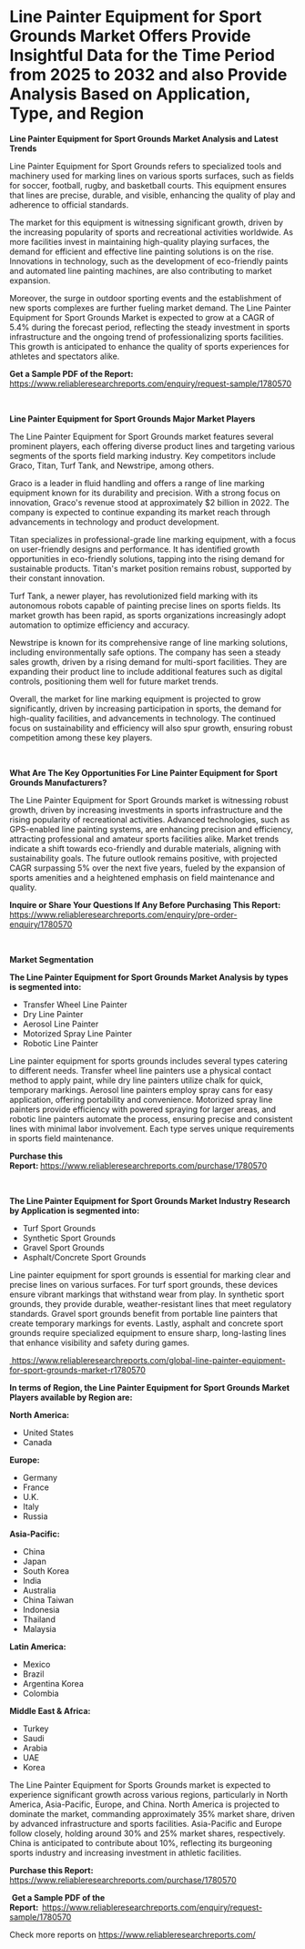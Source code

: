 <p><h1>Line Painter Equipment for Sport Grounds Market Offers Provide Insightful Data for the Time Period from 2025 to 2032 and also Provide Analysis Based on Application, Type, and Region</h1></p><p><strong>Line Painter Equipment for Sport Grounds Market Analysis and Latest Trends</strong></p>
<p><p>Line Painter Equipment for Sport Grounds refers to specialized tools and machinery used for marking lines on various sports surfaces, such as fields for soccer, football, rugby, and basketball courts. This equipment ensures that lines are precise, durable, and visible, enhancing the quality of play and adherence to official standards.</p><p>The market for this equipment is witnessing significant growth, driven by the increasing popularity of sports and recreational activities worldwide. As more facilities invest in maintaining high-quality playing surfaces, the demand for efficient and effective line painting solutions is on the rise. Innovations in technology, such as the development of eco-friendly paints and automated line painting machines, are also contributing to market expansion.</p><p>Moreover, the surge in outdoor sporting events and the establishment of new sports complexes are further fueling market demand. The Line Painter Equipment for Sport Grounds Market is expected to grow at a CAGR of 5.4% during the forecast period, reflecting the steady investment in sports infrastructure and the ongoing trend of professionalizing sports facilities. This growth is anticipated to enhance the quality of sports experiences for athletes and spectators alike.</p></p>
<p><strong>Get a Sample PDF of the Report:&nbsp;</strong> <a href="https://www.reliableresearchreports.com/enquiry/request-sample/1780570?utm_campaign=3253&utm_medium=2&utm_source=Github&utm_content=ia&utm_term=25032025&utm_id=line-painter-equipment-for-sport-grounds">https://www.reliableresearchreports.com/enquiry/request-sample/1780570</a></p>
<p>&nbsp;</p>
<p><strong>Line Painter Equipment for Sport Grounds Major Market Players</strong></p>
<p><p>The Line Painter Equipment for Sport Grounds market features several prominent players, each offering diverse product lines and targeting various segments of the sports field marking industry. Key competitors include Graco, Titan, Turf Tank, and Newstripe, among others.</p><p>Graco is a leader in fluid handling and offers a range of line marking equipment known for its durability and precision. With a strong focus on innovation, Graco's revenue stood at approximately $2 billion in 2022. The company is expected to continue expanding its market reach through advancements in technology and product development.</p><p>Titan specializes in professional-grade line marking equipment, with a focus on user-friendly designs and performance. It has identified growth opportunities in eco-friendly solutions, tapping into the rising demand for sustainable products. Titan's market position remains robust, supported by their constant innovation.</p><p>Turf Tank, a newer player, has revolutionized field marking with its autonomous robots capable of painting precise lines on sports fields. Its market growth has been rapid, as sports organizations increasingly adopt automation to optimize efficiency and accuracy.</p><p>Newstripe is known for its comprehensive range of line marking solutions, including environmentally safe options. The company has seen a steady sales growth, driven by a rising demand for multi-sport facilities. They are expanding their product line to include additional features such as digital controls, positioning them well for future market trends.</p><p>Overall, the market for line marking equipment is projected to grow significantly, driven by increasing participation in sports, the demand for high-quality facilities, and advancements in technology. The continued focus on sustainability and efficiency will also spur growth, ensuring robust competition among these key players.</p></p>
<p>&nbsp;</p>
<p><strong>What Are The Key Opportunities For Line Painter Equipment for Sport Grounds Manufacturers?</strong></p>
<p><p>The Line Painter Equipment for Sport Grounds market is witnessing robust growth, driven by increasing investments in sports infrastructure and the rising popularity of recreational activities. Advanced technologies, such as GPS-enabled line painting systems, are enhancing precision and efficiency, attracting professional and amateur sports facilities alike. Market trends indicate a shift towards eco-friendly and durable materials, aligning with sustainability goals. The future outlook remains positive, with projected CAGR surpassing 5% over the next five years, fueled by the expansion of sports amenities and a heightened emphasis on field maintenance and quality.</p></p>
<p><strong>Inquire or Share Your Questions If Any Before Purchasing This Report:</strong> <a href="https://www.reliableresearchreports.com/enquiry/pre-order-enquiry/1780570?utm_campaign=3253&utm_medium=2&utm_source=Github&utm_content=ia&utm_term=25032025&utm_id=line-painter-equipment-for-sport-grounds">https://www.reliableresearchreports.com/enquiry/pre-order-enquiry/1780570</a></p>
<p>&nbsp;</p>
<p><strong>Market Segmentation</strong></p>
<p><strong>The Line Painter Equipment for Sport Grounds Market Analysis by types is segmented into:</strong></p>
<p><ul><li>Transfer Wheel Line Painter</li><li>Dry Line Painter</li><li>Aerosol Line Painter</li><li>Motorized Spray Line Painter</li><li>Robotic Line Painter</li></ul></p>
<p><p>Line painter equipment for sports grounds includes several types catering to different needs. Transfer wheel line painters use a physical contact method to apply paint, while dry line painters utilize chalk for quick, temporary markings. Aerosol line painters employ spray cans for easy application, offering portability and convenience. Motorized spray line painters provide efficiency with powered spraying for larger areas, and robotic line painters automate the process, ensuring precise and consistent lines with minimal labor involvement. Each type serves unique requirements in sports field maintenance.</p></p>
<p><strong>Purchase this Report:&nbsp;</strong><a href="https://www.reliableresearchreports.com/purchase/1780570?utm_campaign=3253&utm_medium=2&utm_source=Github&utm_content=ia&utm_term=25032025&utm_id=line-painter-equipment-for-sport-grounds">https://www.reliableresearchreports.com/purchase/1780570</a></p>
<p>&nbsp;</p>
<p><strong>The Line Painter Equipment for Sport Grounds Market Industry Research by Application is segmented into:</strong></p>
<p><ul><li>Turf Sport Grounds</li><li>Synthetic Sport Grounds</li><li>Gravel Sport Grounds</li><li>Asphalt/Concrete Sport Grounds</li></ul></p>
<p><p>Line painter equipment for sport grounds is essential for marking clear and precise lines on various surfaces. For turf sport grounds, these devices ensure vibrant markings that withstand wear from play. In synthetic sport grounds, they provide durable, weather-resistant lines that meet regulatory standards. Gravel sport grounds benefit from portable line painters that create temporary markings for events. Lastly, asphalt and concrete sport grounds require specialized equipment to ensure sharp, long-lasting lines that enhance visibility and safety during games.</p></p>
<p><a href="https://www.reliableresearchreports.com/global-line-painter-equipment-for-sport-grounds-market-r1780570?utm_campaign=3253&utm_medium=2&utm_source=Github&utm_content=ia&utm_term=25032025&utm_id=line-painter-equipment-for-sport-grounds">&nbsp;https://www.reliableresearchreports.com/global-line-painter-equipment-for-sport-grounds-market-r1780570</a></p>
<p><strong>In terms of Region, the Line Painter Equipment for Sport Grounds Market Players available by Region are:</strong></p>
<p>
    <p> <strong> North America: </strong>
        <ul>
            <li>United States</li>
            <li>Canada</li>
        </ul>
        </p> 
    <p> <strong> Europe: </strong>
        <ul>
            <li>Germany</li>
            <li>France</li>
            <li>U.K.</li>
            <li>Italy</li>
            <li>Russia</li>
        </ul>
        </p> 
    <p> <strong> Asia-Pacific: </strong>
        <ul>
            <li>China</li>
            <li>Japan</li>
            <li>South Korea</li>
            <li>India</li>
            <li>Australia</li>
            <li>China Taiwan</li>
            <li>Indonesia</li>
            <li>Thailand</li>
            <li>Malaysia</li>
        </ul>
        </p> 
    <p> <strong> Latin America: </strong>
        <ul>
            <li>Mexico</li>
            <li>Brazil</li>
            <li>Argentina Korea</li>
            <li>Colombia</li>
        </ul>
        </p> 
    <p> <strong> Middle East & Africa: </strong>
        <ul>
            <li>Turkey</li>
            <li>Saudi</li>
            <li>Arabia</li>
            <li>UAE</li>
            <li>Korea</li>
        </ul>
    </p>
    </p>
<p><p>The Line Painter Equipment for Sports Grounds market is expected to experience significant growth across various regions, particularly in North America, Asia-Pacific, Europe, and China. North America is projected to dominate the market, commanding approximately 35% market share, driven by advanced infrastructure and sports facilities. Asia-Pacific and Europe follow closely, holding around 30% and 25% market shares, respectively. China is anticipated to contribute about 10%, reflecting its burgeoning sports industry and increasing investment in athletic facilities.</p></p>
<p><strong>Purchase this Report: </strong><a href="https://www.reliableresearchreports.com/purchase/1780570?utm_campaign=3253&utm_medium=2&utm_source=Github&utm_content=ia&utm_term=25032025&utm_id=line-painter-equipment-for-sport-grounds">https://www.reliableresearchreports.com/purchase/1780570</a></p>
<p>&nbsp;<strong>Get a Sample PDF of the Report:&nbsp;&nbsp;</strong><a href="https://www.reliableresearchreports.com/enquiry/request-sample/1780570?utm_campaign=3253&utm_medium=2&utm_source=Github&utm_content=ia&utm_term=25032025&utm_id=line-painter-equipment-for-sport-grounds">https://www.reliableresearchreports.com/enquiry/request-sample/1780570</a></p>
<p><strong></strong></p>
<p>Check more reports on <a href="https://www.reliableresearchreports.com/?utm_campaign=3253&utm_medium=2&utm_source=Github&utm_content=ia&utm_term=25032025&utm_id=line-painter-equipment-for-sport-grounds">https://www.reliableresearchreports.com/</a></p>